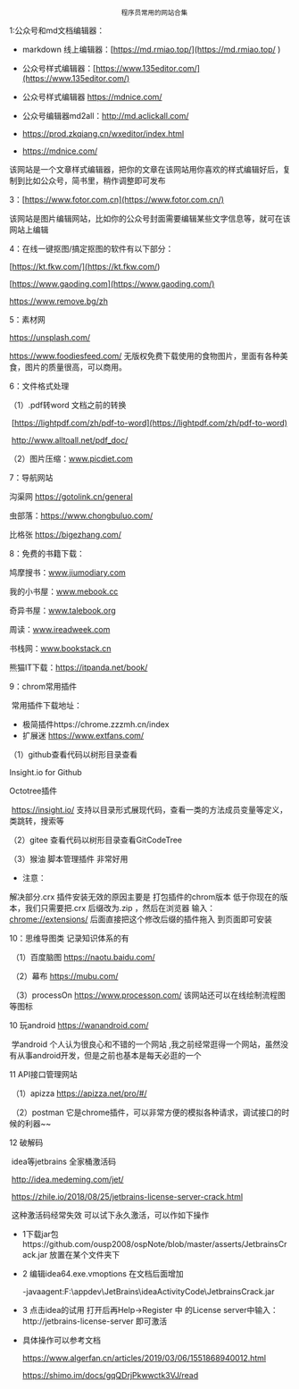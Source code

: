 								程序员常用的网站合集

1:公众号和md文档编辑器：

- markdown 线上编辑器：[https://md.rmiao.top/](https://md.rmiao.top/ )

- 公众号样式编辑器：[https://www.135editor.com/](https://www.135editor.com/)
- 公众号样式编辑器 https://mdnice.com/
- 公众号编辑器md2all：http://md.aclickall.com/   



- https://prod.zkqiang.cn/wxeditor/index.html

- https://mdnice.com/

该网站是一个文章样式编辑器，把你的文章在该网站用你喜欢的样式编辑好后，复制到比如公众号，简书里，稍作调整即可发布

3：[https://www.fotor.com.cn](https://www.fotor.com.cn/)

该网站是图片编辑网站，比如你的公众号封面需要编辑某些文字信息等，就可在该网站上编辑

4：在线一键抠图/搞定抠图的软件有以下部分：

[https://kt.fkw.com/](<https://kt.fkw.com/>)

[https://www.gaoding.com](https://www.gaoding.com/)

<https://www.remove.bg/zh>

5：素材网

https://unsplash.com/

<https://www.foodiesfeed.com/>  无版权免费下载使用的食物图片，里面有各种美食，图片的质量很高，可以商用。

6：文件格式处理

（1）.pdf转word  文档之前的转换

​	[https://lightpdf.com/zh/pdf-to-word](https://lightpdf.com/zh/pdf-to-word)

​	<http://www.alltoall.net/pdf_doc/>

（2）图片压缩：www.picdiet.com

7：导航网站

沟渠网 https://gotolink.cn/general

虫部落：<https://www.chongbuluo.com/>

比格张 <https://bigezhang.com/>

8：免费的书籍下载：

鸠摩搜书：www.jiumodiary.com

我的小书屋：www.mebook.cc

奇异书屋：www.talebook.org

周读：www.ireadweek.com

书栈网：www.bookstack.cn

熊猫IT下载：<https://itpanda.net/book/>

9：chrom常用插件  

​	常用插件下载地址：

-  极简插件https://chrome.zzzmh.cn/index
- 扩展迷 https://www.extfans.com/

（1）github查看代码以树形目录查看

 Insight.io for Github

 Octotree插件

​	https://insight.io/  支持以目录形式展现代码，查看一类的方法成员变量等定义，类跳转，搜索等

（2）gitee 查看代码以树形目录查看GitCodeTree

（3）猴油 脚本管理插件 非常好用

* 注意：

解决部分.crx 插件安装无效的原因主要是 打包插件的chrom版本 低于你现在的版本，我们只需要把.crx 后缀改为.zip ，然后在浏览器 输入：[chrome://extensions/](chrome://extensions/)  后面直接把这个修改后缀的插件拖入 到页面即可安装



10：思维导图类 记录知识体系的有

​	（1）百度脑图 <https://naotu.baidu.com/>

​	（2）幕布 <https://mubu.com/>

​	（3）processOn <https://www.processon.com/>  该网站还可以在线绘制流程图等图标

10 玩android <https://wanandroid.com/>

​	学android 个人认为很良心和不错的一个网站 ,我之前经常逛得一个网站，虽然没有从事android开发，但是之前也基本是每天必逛的一个

11 API接口管理网站 

​	（1）apizza <https://apizza.net/pro/#/>

​	（2）postman  它是chrome插件，可以非常方便的模拟各种请求，调试接口的时候的利器~~

12 破解码

​	idea等jetbrains 全家桶激活码

​	http://idea.medeming.com/jet/

​	https://zhile.io/2018/08/25/jetbrains-license-server-crack.html

​	这种激活码经常失效 可以试下永久激活，可以作如下操作

- 1下载jar包https://github.com/ousp2008/ospNote/blob/master/asserts/JetbrainsCrack.jar  放置在某个文件夹下

- 2 编辑idea64.exe.vmoptions  在文档后面增加

   -javaagent:F:\appdev\JetBrains\ideaActivityCode\JetbrainsCrack.jar

- 3 点击idea的试用 打开后再Help->Register 中 的License server中输入：http://jetbrains-license-server  即可激活

- 具体操作可以参考文档

  https://www.algerfan.cn/articles/2019/03/06/1551868940012.html

  https://shimo.im/docs/gqQDrjPkwwctk3VJ/read





